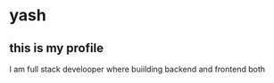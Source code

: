 # yash
this is my profile
------------------------------------
I am full stack develooper where buiilding backend and frontend both
